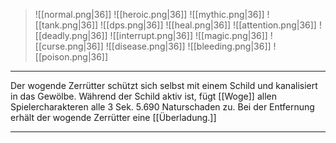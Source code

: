 > ![[normal.png|36]] ![[heroic.png|36]] ![[mythic.png|36]]
> ![[tank.png|36]] ![[dps.png|36]] ![[heal.png|36]]
> ![[attention.png|36]] ![[deadly.png|36]] ![[interrupt.png|36]]
> ![[magic.png|36]] ![[curse.png|36]] ![[disease.png|36]] ![[bleeding.png|36]] ![[poison.png|36]] 

***
Der wogende Zerrütter schützt sich selbst mit einem Schild und kanalisiert in das Gewölbe. Während der Schild aktiv ist, fügt [[Woge]] allen Spielercharakteren alle 3 Sek. 5.690 Naturschaden zu. Bei der Entfernung erhält der wogende Zerrütter eine [[Überladung.]]


***
